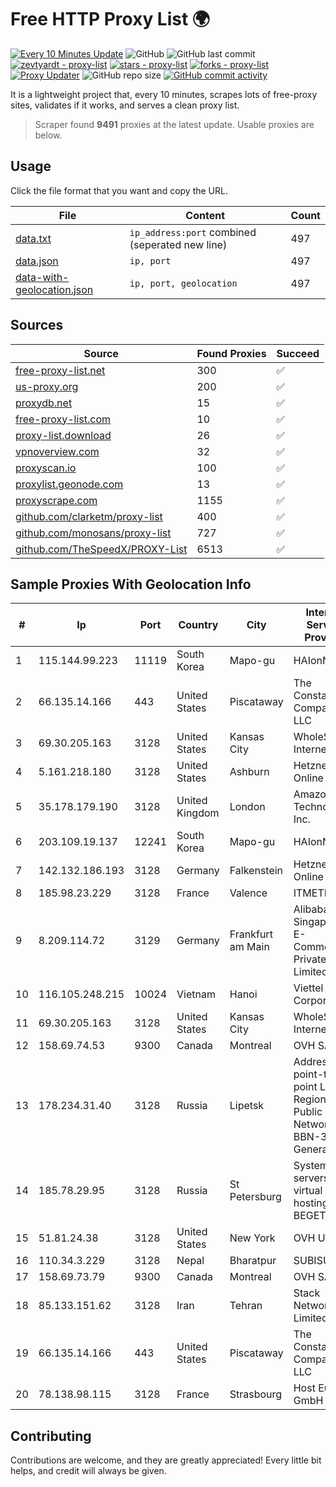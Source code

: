 
# Free HTTP Proxy List 🌍

[![Every 10 Minutes Update](https://github.com/mertguvencli/http-proxy-list/actions/workflows/main.yml/badge.svg?branch=main)](https://github.com/mertguvencli/http-proxy-list/actions/workflows/main.yml)
![GitHub](https://img.shields.io/github/license/mertguvencli/http-proxy-list)
![GitHub last commit](https://img.shields.io/github/last-commit/mertguvencli/http-proxy-list)
[![zevtyardt - proxy-list](https://img.shields.io/static/v1?label=zevtyardt&message=proxy-list&color=blue&logo=github)](https://github.com/zevtyardt/proxy-list "Go to GitHub repo")
[![stars - proxy-list](https://img.shields.io/github/stars/zevtyardt/proxy-list?style=social)](https://github.com/zevtyardt/proxy-list)
[![forks - proxy-list](https://img.shields.io/github/forks/zevtyardt/proxy-list?style=social)](https://github.com/zevtyardt/proxy-list)
[![Proxy Updater](https://github.com/zevtyardt/proxy-list/workflows/Proxy%20Updater/badge.svg)](https://github.com/zevtyardt/proxy-list/actions?query=workflow:"Proxy+Updater")
![GitHub repo size](https://img.shields.io/github/repo-size/zevtyardt/proxy-list)
[![GitHub commit activity](https://img.shields.io/github/commit-activity/m/zevtyardt/proxy-list?logo=commits)](https://github.com/zevtyardt/proxy-list/commits/main)

It is a lightweight project that, every 10 minutes, scrapes lots of free-proxy sites, validates if it works, and serves a clean proxy list.

> Scraper found **9491** proxies at the latest update. Usable proxies are below.

## Usage

Click the file format that you want and copy the URL.

|File|Content|Count|
|----|-------|-----|
|[data.txt](https://raw.githubusercontent.com/mertguvencli/http-proxy-list/main/proxy-list/data.txt)|`ip_address:port` combined (seperated new line)|497|
|[data.json](https://raw.githubusercontent.com/mertguvencli/http-proxy-list/main/proxy-list/data.json)|`ip, port`|497|
|[data-with-geolocation.json](https://raw.githubusercontent.com/mertguvencli/http-proxy-list/main/proxy-list/data-with-geolocation.json)|`ip, port, geolocation`|497|

## Sources

|Source|Found Proxies|Succeed|
|------|-------------|-------|
|[free-proxy-list.net](https://free-proxy-list.net)|300|✅|
|[us-proxy.org](https://www.us-proxy.org)|200|✅|
|[proxydb.net](http://proxydb.net)|15|✅|
|[free-proxy-list.com](https://free-proxy-list.com/?page=&port=&type%5B%5D=http&type%5B%5D=https&up_time=0&search=Search)|10|✅|
|[proxy-list.download](https://www.proxy-list.download/HTTP)|26|✅|
|[vpnoverview.com](https://vpnoverview.com/privacy/anonymous-browsing/free-proxy-servers)|32|✅|
|[proxyscan.io](https://www.proxyscan.io)|100|✅|
|[proxylist.geonode.com](https://proxylist.geonode.com/api/proxy-list?limit=300&page=1&sort_by=lastChecked&sort_type=desc&protocols=http,https)|13|✅|
|[proxyscrape.com](https://api.proxyscrape.com/v2/?request=displayproxies&protocol=http&timeout=10000&country=all&ssl=all&anonymity=all)|1155|✅|
|[github.com/clarketm/proxy-list](https://raw.githubusercontent.com/clarketm/proxy-list/master/proxy-list-raw.txt)|400|✅|
|[github.com/monosans/proxy-list](https://raw.githubusercontent.com/monosans/proxy-list/main/proxies/http.txt)|727|✅|
|[github.com/TheSpeedX/PROXY-List](https://raw.githubusercontent.com/TheSpeedX/PROXY-List/master/http.txt)|6513|✅|


## Sample Proxies With Geolocation Info

|#|Ip|Port|Country|City|Internet Service Provider|
|-|--|----|-------|----|-------------------------|
|1|115.144.99.223|11119|South Korea|Mapo-gu|HAIonNet|
|2|66.135.14.166|443|United States|Piscataway|The Constant Company, LLC|
|3|69.30.205.163|3128|United States|Kansas City|WholeSale Internet|
|4|5.161.218.180|3128|United States|Ashburn|Hetzner Online GmbH|
|5|35.178.179.190|3128|United Kingdom|London|Amazon Technologies Inc.|
|6|203.109.19.137|12241|South Korea|Mapo-gu|HAIonNet|
|7|142.132.186.193|3128|Germany|Falkenstein|Hetzner Online GmbH|
|8|185.98.23.229|3128|France|Valence|ITMETRIX|
|9|8.209.114.72|3129|Germany|Frankfurt am Main|Alibaba.com Singapore E-Commerce Private Limited|
|10|116.105.248.215|10024|Vietnam|Hanoi|Viettel Corporation|
|11|69.30.205.163|3128|United States|Kansas City|WholeSale Internet|
|12|158.69.74.53|9300|Canada|Montreal|OVH SAS|
|13|178.234.31.40|3128|Russia|Lipetsk|Address point-to-point Lipetsk Regional Public Network BBN-3/1/1 General|
|14|185.78.29.95|3128|Russia|St Petersburg|System servers virtual hosting BEGET.RU|
|15|51.81.24.38|3128|United States|New York|OVH US LLC|
|16|110.34.3.229|3128|Nepal|Bharatpur|SUBISU C7|
|17|158.69.73.79|9300|Canada|Montreal|OVH SAS|
|18|85.133.151.62|3128|Iran|Tehran|Stack Network Limited|
|19|66.135.14.166|443|United States|Piscataway|The Constant Company, LLC|
|20|78.138.98.115|3128|France|Strasbourg|Host Europe GmbH|



## Contributing

Contributions are welcome, and they are greatly appreciated! Every
little bit helps, and credit will always be given.

